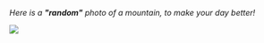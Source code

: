 <i>Here is a <b>"random"</b> photo of a mountain, to make your day better!</i>

<img src="https://source.unsplash.com/collection/9414400](https://images.unsplash.com/photo-1576781304856-a713dc46ff5b?crop=entropy&cs=tinysrgb&fit=max&fm=jpg&ixid=M3w2MjQ1MDh8MHwxfHJhbmRvbXx8fHx8fHx8fDE3MTg4ODAwOTl8&ixlib=rb-4.0.3&q=80&w=1080)" />
